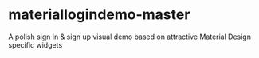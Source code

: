 # materiallogindemo-master
A polish sign in & sign up visual demo based on attractive Material Design specific widgets
